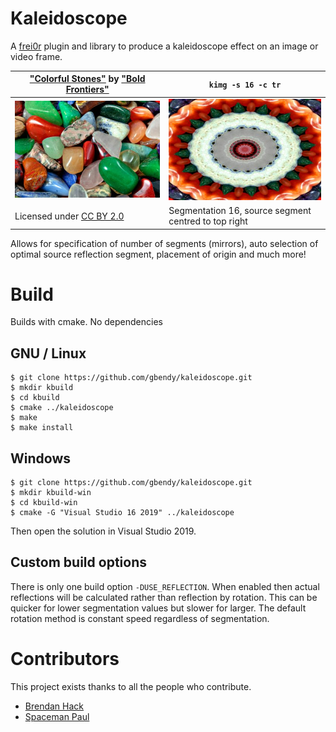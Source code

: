 # Kaleidoscope

A [frei0r](https://frei0r.dyne.org "frei0r") plugin and library to produce a kaleidoscope effect on an image or video frame.


| ["Colorful Stones"](https://www.flickr.com/photos/82955120@N05/7995277667 "Colorful Stones") by ["Bold Frontiers"](https://www.flickr.com/photos/82955120@N05 "Bold Frontiers") | `kimg -s 16 -c tr` |
| - | - |
| [![Colorful Stones](images/colorful_stones-400.jpg)](images/colorful_stones.jpg)  | [![Kaleidoscoped Colorful Stones](images/colorful_stones-tr16-400.jpg)](images/colorful_stones-tr16.jpg)  |
|Licensed under [CC BY 2.0](https://creativecommons.org/licenses/by/2.0/?ref=ccsearch&atype=html "CC BY 2.0") | Segmentation 16, source segment centred to top right|

Allows for specification of number of segments (mirrors), auto selection of optimal source reflection segment, placement of origin and much more!

# Build

Builds with cmake. No dependencies

## GNU / Linux

```
$ git clone https://github.com/gbendy/kaleidoscope.git
$ mkdir kbuild
$ cd kbuild
$ cmake ../kaleidoscope
$ make
$ make install
```

## Windows

```
$ git clone https://github.com/gbendy/kaleidoscope.git
$ mkdir kbuild-win
$ cd kbuild-win
$ cmake -G "Visual Studio 16 2019" ../kaleidoscope
```

Then open the solution in Visual Studio 2019.

## Custom build options

There is only one build option `-DUSE_REFLECTION`. When enabled then actual reflections will be calculated rather than reflection by rotation. This can be quicker for lower segmentation values but slower for larger. The default rotation method is constant speed regardless of segmentation.

# Contributors

This project exists thanks to all the people who contribute.

- [Brendan Hack](https://github.com/gbendy "Brendan Hack")
- [Spaceman Paul](https://github.com/SpacemanPaul "Spaceman Paul")